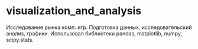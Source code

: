 # visualization_and_analysis
Исследование рынка комп. игр. Подготовка данных, исследовательский анализ, графики. 
Использовал библиотеки pandas, matplotlib, numpy, scipy.stats.
